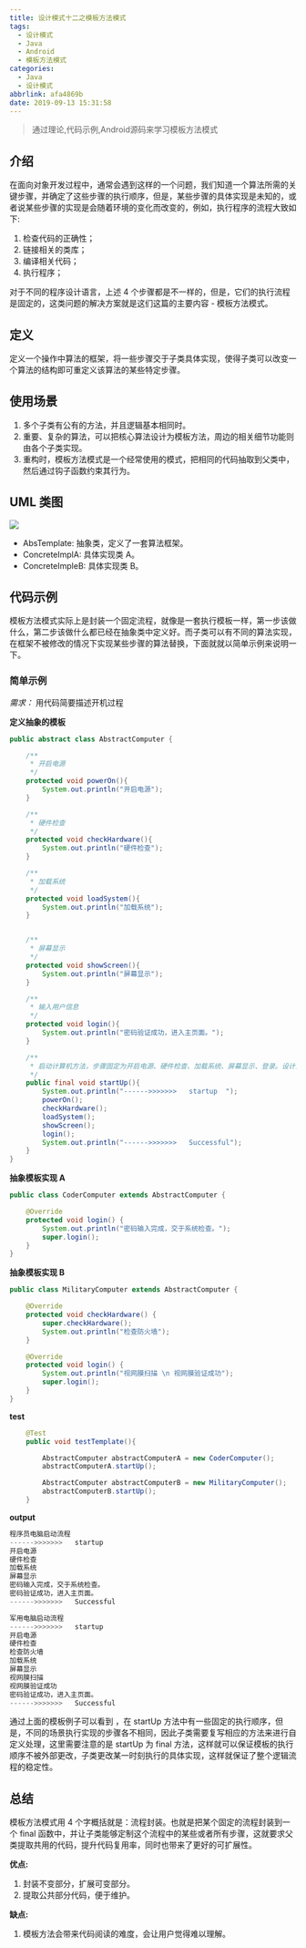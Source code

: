 ```yaml
---
title: 设计模式十二之模板方法模式
tags:
  - 设计模式
  - Java
  - Android
  - 模板方法模式
categories:
  - Java
  - 设计模式
abbrlink: afa4869b
date: 2019-09-13 15:31:58
---
```


> 通过理论,代码示例,Android源码来学习模板方法模式

## 介绍

在面向对象开发过程中，通常会遇到这样的一个问题，我们知道一个算法所需的关键步骤，并确定了这些步骤的执行顺序，但是，某些步骤的具体实现是未知的，或者说某些步骤的实现是会随着环境的变化而改变的，例如，执行程序的流程大致如下:

1. 检查代码的正确性；
2. 链接相关的类库；
3. 编译相关代码；
4. 执行程序；

对于不同的程序设计语言，上述 4 个步骤都是不一样的，但是，它们的执行流程是固定的，这类问题的解决方案就是这们这篇的主要内容 - 模板方法模式。

## 定义

定义一个操作中算法的框架，将一些步骤交于子类具体实现，使得子类可以改变一个算法的结构即可重定义该算法的某些特定步骤。

## 使用场景

1. 多个子类有公有的方法，并且逻辑基本相同时。
2. 重要、复杂的算法，可以把核心算法设计为模板方法，周边的相关细节功能则由各个子类实现。
3. 重构时，模板方法模式是一个经常使用的模式，把相同的代码抽取到父类中，然后通过钩子函数约束其行为。

<!--more-->

## UML 类图

![](https://raw.githubusercontent.com/zhangmiaocc/blogImageResource/master/img/20190913153323.png)

- AbsTemplate: 抽象类，定义了一套算法框架。
- ConcreteImplA: 具体实现类 A。
- ConcreteImpleB: 具体实现类 B。

## 代码示例

模板方法模式实际上是封装一个固定流程，就像是一套执行模板一样，第一步该做什么，第二步该做什么都已经在抽象类中定义好。而子类可以有不同的算法实现，在框架不被修改的情况下实现某些步骤的算法替换，下面就就以简单示例来说明一下。

### 简单示例

*需求：* 用代码简要描述开机过程

**定义抽象的模板**

```java
public abstract class AbstractComputer {

    /**
     * 开启电源
     */
    protected void powerOn(){
        System.out.println("开启电源");
    }

    /**
     * 硬件检查
     */
    protected void checkHardware(){
        System.out.println("硬件检查");
    }

    /**
     * 加载系统
     */
    protected void loadSystem(){
        System.out.println("加载系统");
    }


    /**
     * 屏幕显示
     */
    protected void showScreen(){
        System.out.println("屏幕显示");
    }

    /**
     * 输入用户信息
     */
    protected void login(){
        System.out.println("密码验证成功，进入主页面。");
    }

    /**
     * 启动计算机方法，步骤固定为开启电源、硬件检查、加载系统、屏幕显示、登录。设计为 final 防止被重写
     */
    public final void startUp(){
        System.out.println("------>>>>>>>   startup  ");
        powerOn();
        checkHardware();
        loadSystem();
        showScreen();
        login();
        System.out.println("------>>>>>>>   Successful");
    }
}

```

**抽象模板实现 A**

```java
public class CoderComputer extends AbstractComputer {

    @Override
    protected void login() {
        System.out.println("密码输入完成，交于系统检查。");
        super.login();
    }
}

```

**抽象模板实现 B**

```java
public class MilitaryComputer extends AbstractComputer {

    @Override
    protected void checkHardware() {
        super.checkHardware();
        System.out.println("检查防火墙");
    }

    @Override
    protected void login() {
        System.out.println("视网膜扫描 \n 视网膜验证成功");
        super.login();
    }
}

```

**test**

```java
    @Test
    public void testTemplate(){

        AbstractComputer abstractComputerA = new CoderComputer();
        abstractComputerA.startUp();

        AbstractComputer abstractComputerB = new MilitaryComputer();
        abstractComputerB.startUp();
    }

```

**output**

```java
程序员电脑启动流程
------>>>>>>>   startup  
开启电源
硬件检查
加载系统
屏幕显示
密码输入完成，交于系统检查。
密码验证成功，进入主页面。
------>>>>>>>   Successful

军用电脑启动流程
------>>>>>>>   startup  
开启电源
硬件检查
检查防火墙
加载系统
屏幕显示
视网膜扫描 
视网膜验证成功
密码验证成功，进入主页面。
------>>>>>>>   Successful

```

通过上面的模板例子可以看到 ，在 startUp 方法中有一些固定的执行顺序，但是，不同的场景执行实现的步骤各不相同，因此子类需要复写相应的方法来进行自定义处理，这里需要注意的是 startUp 为 final 方法，这样就可以保证模板的执行顺序不被外部更改，子类更改某一时刻执行的具体实现，这样就保证了整个逻辑流程的稳定性。

## 总结

模板方法模式用 4 个字概括就是：流程封装。也就是把某个固定的流程封装到一个 final 函数中，并让子类能够定制这个流程中的某些或者所有步骤，这就要求父类提取共用的代码，提升代码复用率，同时也带来了更好的可扩展性。

**优点:**

1. 封装不变部分，扩展可变部分。
2. 提取公共部分代码，便于维护。

**缺点:**

1. 模板方法会带来代码阅读的难度，会让用户觉得难以理解。

